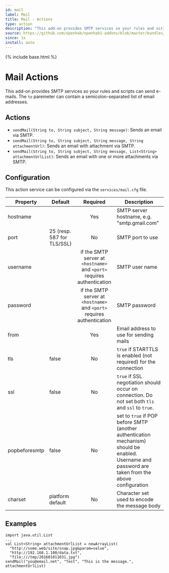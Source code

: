 ```yaml
---
id: mail
label: Mail
title: Mail - Actions
type: action
description: "This add-on provides SMTP services so your rules and scripts can send e-mails. The `to` paremeter can contain a semicolon-separated list of email addresses."
source: https://github.com/openhab/openhab1-addons/blob/master/bundles/action/org.openhab.action.mail/README.md
since: 1x
install: auto
---
```


<!-- Attention authors: Do not edit directly. Please add your changes to the appropriate source repository -->

{% include base.html %}

# Mail Actions

This add-on provides SMTP services so your rules and scripts can send e-mails. The `to` paremeter can contain a semicolon-separated list of email addresses.

## Actions

- `sendMail(String to, String subject, String message)`: Sends an email via SMTP.
- `sendMail(String to, String subject, String message, String attachmentUrl)`: Sends an email with attachment via SMTP.
- `sendMail(String to, String subject, String message, List<String> attachmentUrlList)`: Sends an email with one or more attachments via SMTP.  

## Configuration

This action service can be configured via the `services/mail.cfg` file.

| Property | Default | Required | Description |
|----------|---------|:--------:|-------------|
| hostname |         |   Yes    | SMTP server hostname, e.g. "smtp.gmail.com" |
| port | 25 (resp. 587 for TLS/SSL) | No | SMTP port to use |
| username |         | if the SMTP server at `<hostname>` and `<port>` requires authentication | SMTP user name |
| password |         | if the SMTP server at `<hostname>` and `<port>` requires authentication | SMTP password |
| from     |         |   Yes    | Email address to use for sending mails |
| tls      | false   |   No     | `true` if STARTTLS is enabled (not required) for the connection |
| ssl      | false   |   No     | `true` if SSL negotiation should occur on connection.  Do not set both `tls` and `ssl` to `true`. |
| popbeforesmtp | false | No    | set to `true` if POP before SMTP (another authentication mechanism) should be enabled. Username and password are taken from the above configuration |
| charset | platform default | No | Character set used to encode the message body |

## Examples

```
import java.util.List
...
val List<String> attachmentUrlList = newArrayList(
  "http://some.web/site/snap.jpg&param=value",
  "http://192.168.1.100/data.txt",
  "file:///tmp/201601011031.jpg")
sendMail("you@email.net", "Test", "This is the message.", attachmentUrlList)
```
